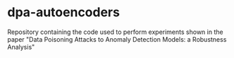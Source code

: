 # dpa-autoencoders
Repository containing the code used to perform experiments shown in the paper "Data Poisoning Attacks to Anomaly Detection Models: a Robustness Analysis"
